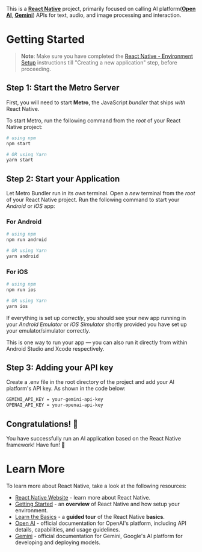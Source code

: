 This is a [**React Native**](https://reactnative.dev) project, primarily focused on calling AI platform([**Open AI**](https://platform.openai.com/docs/overview), [**Gemini**](https://ai.google.dev/gemini-api/docs)) APIs for text, audio, and image processing and interaction.

# Getting Started

> **Note**: Make sure you have completed the [React Native - Environment Setup](https://reactnative.dev/docs/environment-setup) instructions till "Creating a new application" step, before proceeding.

## Step 1: Start the Metro Server

First, you will need to start **Metro**, the JavaScript _bundler_ that ships _with_ React Native.

To start Metro, run the following command from the _root_ of your React Native project:

```bash
# using npm
npm start

# OR using Yarn
yarn start
```

## Step 2: Start your Application

Let Metro Bundler run in its _own_ terminal. Open a _new_ terminal from the _root_ of your React Native project. Run the following command to start your _Android_ or _iOS_ app:

### For Android

```bash
# using npm
npm run android

# OR using Yarn
yarn android
```

### For iOS

```bash
# using npm
npm run ios

# OR using Yarn
yarn ios
```

If everything is set up _correctly_, you should see your new app running in your _Android Emulator_ or _iOS Simulator_ shortly provided you have set up your emulator/simulator correctly.

This is one way to run your app — you can also run it directly from within Android Studio and Xcode respectively.

## Step 3: Adding your API key

Create a .env file in the root directory of the project and add your AI platform's API key. As shown in the code below:

```bash
GEMINI_API_KEY = your-gemini-api-key
OPENAI_API_KEY = your-openai-api-key
```

## Congratulations! :tada:

You have successfully run an AI application based on the React Native framework! Have fun! :partying_face:

# Learn More

To learn more about React Native, take a look at the following resources:

- [React Native Website](https://reactnative.dev) - learn more about React Native.
- [Getting Started](https://reactnative.dev/docs/environment-setup) - an **overview** of React Native and how setup your environment.
- [Learn the Basics](https://reactnative.dev/docs/getting-started) - a **guided tour** of the React Native **basics**.
- [Open AI](https://platform.openai.com/docs/overview) - official documentation for OpenAI's platform, including API details, capabilities, and usage guidelines.
- [Gemini](https://ai.google.dev/gemini-api/docs) - official documentation for Gemini, Google's AI platform for developing and deploying models.
